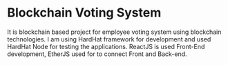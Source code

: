 # Blockchain Voting System
 It is blockchain based project for employee voting system using blockchain technologies. I am using HardHat framework for development and used HardHat Node for testing the applications. ReactJS is used Front-End development, EtherJS used for to connect Front and Back-end.
